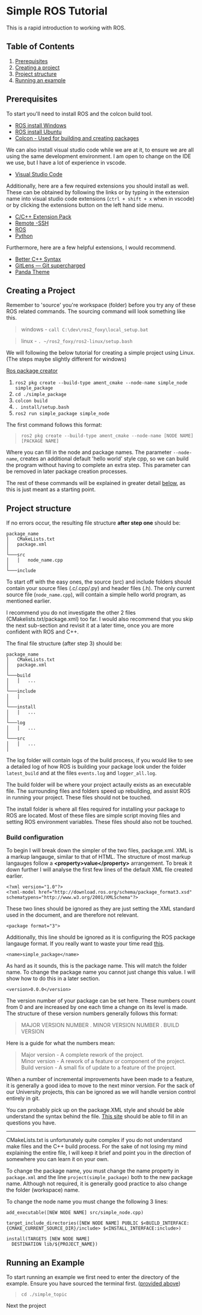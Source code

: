  # Simple ROS Tutorial

This is a rapid introduction to working with ROS.

## Table of Contents
1. [Prerequisites](#Prerequisites)
2. [Creating a project](#creating-a-project)
3. [Project structure](#project-structure)
4. [Running an example](#running-an-example)

## Prerequisites

To start you'll need to install ROS and the colcon build tool.

* [ROS install Windows](https://docs.ros.org/en/foxy/Installation/Windows-Install-Binary.html)
* [ROS install Ubuntu](https://docs.ros.org/en/foxy/Installation/Ubuntu-Install-Binary.html)
* [Colcon - Used for building and creating packages](https://docs.ros.org/en/foxy/Tutorials/Colcon-Tutorial.html#install-colcon)

We can also install visual studio code while we are at it, to ensure we are all using the same development environment. I am open to change on the IDE we use, but I have a lot of experience in vscode.

* [Visual Studio Code](https://code.visualstudio.com/)

Additionally, here are a few required extensions you should install as well. These can be obtained by following the links or by typing in the extension name into visual studio code extensions (`ctrl + shift + x` when in vscode) or by clicking the extensions button on the left hand side menu.

* [C/C++ Extension Pack](https://marketplace.visualstudio.com/items?itemName=ms-vscode.cpptools-extension-pack)
* [Remote -SSH](https://marketplace.visualstudio.com/items?itemName=ms-vscode-remote.remote-ssh)
* [ROS](https://marketplace.visualstudio.com/items?itemName=ms-iot.vscode-ros)
* [Python](https://marketplace.visualstudio.com/items?itemName=ms-python.python)

Furthermore, here are a few helpful extensions, I would recommend.

* [Better C++ Syntax](https://marketplace.visualstudio.com/items?itemName=jeff-hykin.better-cpp-syntax)
* [GitLens — Git supercharged](https://marketplace.visualstudio.com/items?itemName=eamodio.gitlens)
* [Panda Theme](https://marketplace.visualstudio.com/items?itemName=tinkertrain.theme-panda)

## Creating a Project

Remember to 'source' you're workspace (folder) before you try any of these ROS related commands. The sourcing command will look something like this.

>windows - `call C:\dev\ros2_foxy\local_setup.bat`

>linux - `. ~/ros2_foxy/ros2-linux/setup.bash`

We will following the below tutorial for creating a simple project using Linux. (The steps maybe slightly different for windows)

[Ros package creator](https://docs.ros.org/en/foxy/Tutorials/Creating-Your-First-ROS2-Package.html#create-a-package)   

1. `ros2 pkg create --build-type ament_cmake --node-name simple_node simple_package`
2. `cd ./simple_package`
3. `colcon build`
4. `. install/setup.bash`
5. `ros2 run simple_package simple_node`

The first command follows this format:

> `ros2 pkg create --build-type ament_cmake --node-name [NODE NAME] [PACKAGE NAME]`

Where you can fill in the node and package names. The parameter `--node-name`, creates an additional default 'hello world' style cpp, so we can build the program without having to complete an extra step. This parameter can be removed in later package creation processes. 

The rest of these commands will be explained in greater detail [below](#running-an-example), as this is just meant as a starting point.

## Project structure 

If no errors occur, the resulting file structure **after step one** should be:

```
package_name
│   CMakeLists.txt
│   package.xml
│
└───src
│   │   node_name.cpp
│   
└───include
```

To start off with the easy ones, the source (src) and include folders should contain your source files (.c/.cpp/.py) and header files (.h). The only current source file (`node_name.cpp`), will contain a simple hello world program, as mentioned earlier. 

I recommend you do not investigate the other 2 files (CMakelists.txt/package.xml) too far. I would also recommend that you skip the next  sub-section and revisit it at a later time, once you are more confident with ROS and C++.

The final file structure (after step 3) should be:

```
package_name
│   CMakeLists.txt
│   package.xml
│
└───build
│   │   ...
│
└───include
│   │   
│   
└───install
│   │   ...
│   
└───log
│   │   ...
│  
└───src
│   │   ...
│
```

The log folder will contain logs of the build process, if you would like to see a detailed log of how ROS is building your package look under the folder `latest_build` and at the files `events.log` and `logger_all.log`.

The build folder will be where your project actaully exists as an executable file. The surrounding files and folders speed up rebuilding, and assist ROS in running your project. These files should not be touched.

The install folder is where all files required for installing your package to ROS are located. Most of these files are simple script moving files and setting ROS environment variables. These files should also not be touched.

### Build configuration

To begin I will break down the simpler of the two files, package.xml. XML is a markup langauge, similar to that of HTML. The structure of most markup langauges follow a **<property\>value</property\>** arrangement. To break it down further I will analyse the first few lines of the default XML file created earlier.

```
<?xml version="1.0"?>
<?xml-model href="http://download.ros.org/schema/package_format3.xsd" schematypens="http://www.w3.org/2001/XMLSchema"?>
```

These two lines should be ignored as they are just setting the XML standard used in the document, and are therefore not relevant.

```
<package format="3">
```

Additionally, this line should be ignored as it is configuring the ROS package langauge format. If you really want to waste your time read [this](https://www.ros.org/reps/rep-0149.html). 

```
<name>simple_package</name>
```

As hard as it sounds, this is the package name. This will match the folder name. To change the package name you cannot just change this value. I will show how to do this in a later section.

```
<version>0.0.0</version>
```

The version number of your package can be set here. These numbers count from 0 and are increased by one each time a change on its level is made. The structure of these version numbers generally follows this format:

> MAJOR VERSION NUMBER . MINOR VERSION NUMBER . BUILD VERSION

Here is a guide for what the numbers mean:

>Major version - A complete rework of the project. \
>Minor version - A rework of a feature or component of the project. \
>Build version - A small fix of update to a feature of the project.

When a number of incremental improvements have been made to a feature, it is generally a good idea to move to the next minor version. For the sack of our University projects, this can be ignored as we will handle version control entirely in git.

You can probably pick up on the package.XML style and should be able understand the syntax behind the file. [This site](http://wiki.ros.org/catkin/package.xml) should be able to fill in an questions you have.

---

CMakeLists.txt is unfortunately quite complex if you do not understand make files and the C++ build process. For the sake of not losing my mind explaining the entire file, I will keep it brief and point you in the direction of somewhere you can learn it on your own. 

To change the package name, you must change the name property in `package.xml` and the line `project(simple_package)` both to the new package name. Although not required, it is generally good practice to also change the folder (workspace) name.

To change the node name you must change the following 3 lines:

```
add_executable([NEW NODE NAME] src/simple_node.cpp)

target_include_directories([NEW NODE NAME] PUBLIC $<BUILD_INTERFACE: {CMAKE_CURRENT_SOURCE_DIR}/include> $<INSTALL_INTERFACE:include>)

install(TARGETS [NEW NODE NAME]
  DESTINATION lib/${PROJECT_NAME})
```

## Running an Example

To start running an example we first need to enter the directory of the example. Ensure you have sourced the terminal first. ([provided above](#creating-a-project))

>`cd ./simple_topic`

Next the project  


